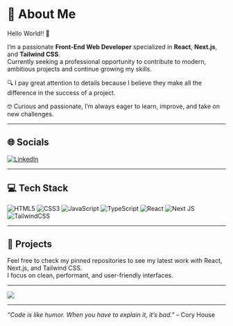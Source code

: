 # 💫 About Me

Hello World!! 👋

I’m a passionate **Front-End Web Developer** specialized in **React**, **Next.js**, and **Tailwind CSS**.  
Currently seeking a professional opportunity to contribute to modern, ambitious projects and continue growing my skills.

🔍 I pay great attention to details because I believe they make all the difference in the success of a project.

🤓 Curious and passionate, I’m always eager to learn, improve, and take on new challenges.

---

## 🌐 Socials  
[![LinkedIn](https://img.shields.io/badge/LinkedIn-%230077B5.svg?logo=linkedin&logoColor=white)](https://linkedin.com/in/thomas-thonnard-a520b72b5)

---

## 💻 Tech Stack  
![HTML5](https://img.shields.io/badge/html5-%23E34F26.svg?style=for-the-badge&logo=html5&logoColor=white) ![CSS3](https://img.shields.io/badge/css3-%231572B6.svg?style=for-the-badge&logo=css3&logoColor=white) ![JavaScript](https://img.shields.io/badge/javascript-%23323330.svg?style=for-the-badge&logo=javascript&logoColor=%23F7DF1E) ![TypeScript](https://img.shields.io/badge/typescript-%23007ACC.svg?style=for-the-badge&logo=typescript&logoColor=white) ![React](https://img.shields.io/badge/react-%2320232a.svg?style=for-the-badge&logo=react&logoColor=%2361DAFB) ![Next JS](https://img.shields.io/badge/Next-black?style=for-the-badge&logo=next.js&logoColor=white) ![TailwindCSS](https://img.shields.io/badge/tailwindcss-%2338B2AC.svg?style=for-the-badge&logo=tailwind-css&logoColor=white)

---

## 🚀 Projects  
Feel free to check my pinned repositories to see my latest work with React, Next.js, and Tailwind CSS.  
I focus on clean, performant, and user-friendly interfaces.

---

[![](https://visitcount.itsvg.in/api?id=ovo-thom&icon=0&color=0)](https://visitcount.itsvg.in)

---

*“Code is like humor. When you have to explain it, it’s bad.”* – Cory House


